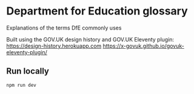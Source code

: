 # Department for Education glossary

Explanations of the terms DfE commonly uses

Built using the GOV.UK design history and GOV.UK Eleventy plugin:
<https://design-history.herokuapp.com>
<https://x-govuk.github.io/govuk-eleventy-plugin/>

## Run locally

`npm run dev`
